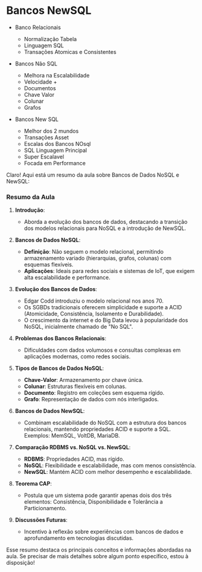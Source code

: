
# Bancos NewSQL

- Banco Relacionais
    - Normalização Tabela
    - Linguagem SQL
    - Transações Atomicas e Consistentes

- Bancos Não SQL
    - Melhora na Escalabilidade
    - Velocidade + 
    - Documentos
    - Chave Valor
    - Colunar 
    - Grafos

- Bancos New SQL
    - Melhor dos 2 mundos
    - Transações Asset
    - Escalas dos Bancos NOsql
    - SQL Linguagem Principal
    - Super Escalavel
    - Focada em Performance

Claro! Aqui está um resumo da aula sobre Bancos de Dados NoSQL e NewSQL:

### Resumo da Aula

1. **Introdução**: 
   - Aborda a evolução dos bancos de dados, destacando a transição dos modelos relacionais para NoSQL e a introdução de NewSQL.

2. **Bancos de Dados NoSQL**: 
   - **Definição**: Não seguem o modelo relacional, permitindo armazenamento variado (hierarquias, grafos, colunas) com esquemas flexíveis.
   - **Aplicações**: Ideais para redes sociais e sistemas de IoT, que exigem alta escalabilidade e performance.

3. **Evolução dos Bancos de Dados**: 
   - Edgar Codd introduziu o modelo relacional nos anos 70. 
   - Os SGBDs tradicionais oferecem simplicidade e suporte a ACID (Atomicidade, Consistência, Isolamento e Durabilidade).
   - O crescimento da internet e do Big Data levou à popularidade dos NoSQL, inicialmente chamado de &quot;No SQL&quot;.

4. **Problemas dos Bancos Relacionais**: 
   - Dificuldades com dados volumosos e consultas complexas em aplicações modernas, como redes sociais.

5. **Tipos de Bancos de Dados NoSQL**:
   - **Chave-Valor**: Armazenamento por chave única.
   - **Colunar**: Estruturas flexíveis em colunas.
   - **Documento**: Registro em coleções sem esquema rígido.
   - **Grafo**: Representação de dados com nós interligados.

6. **Bancos de Dados NewSQL**: 
   - Combinam escalabilidade do NoSQL com a estrutura dos bancos relacionais, mantendo propriedades ACID e suporte a SQL. Exemplos: MemSQL, VoltDB, MariaDB.

7. **Comparação RDBMS vs. NoSQL vs. NewSQL**:
   - **RDBMS**: Propriedades ACID, mas rígido.
   - **NoSQL**: Flexibilidade e escalabilidade, mas com menos consistência.
   - **NewSQL**: Mantém ACID com melhor desempenho e escalabilidade.

8. **Teorema CAP**: 
   - Postula que um sistema pode garantir apenas dois dos três elementos: Consistência, Disponibilidade e Tolerância a Particionamento.

9. **Discussões Futuras**: 
   - Incentivo à reflexão sobre experiências com bancos de dados e aprofundamento em tecnologias discutidas.

Esse resumo destaca os principais conceitos e informações abordadas na aula. Se precisar de mais detalhes sobre algum ponto específico, estou à disposição!